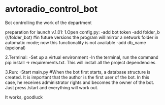 # avtoradio_control_bot
Bot controlling the work of the department

preparation for launch v.1.01:
1.Open config.py:
  -add bot token
  -add folder_b (//folder_bot) #in future versions the program will mirror a network folder in automatic mode; 
  now this functionality is not available
  -add db_name (opcional)

2.Terminal:
  -Set up a virtual environment
  -In the terminal, run the command pip install -> requirements.txt.
    This will install all the project dependencies.

3.Run:
  -Start main.py
  #When the bot first starts, a database structure is created. 
  It is important that the author is the first user of the bot. 
  In this case, he receives administrator rights and becomes the owner of the bot. Just press /start and everything will work out.

It works, goodluck
  
  
